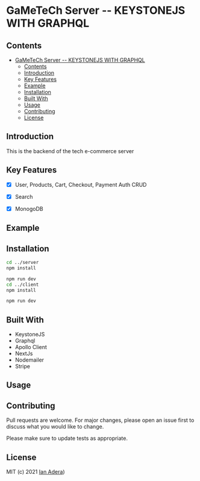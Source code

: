 <!---
<h1 align="center">
  <br><a href="https://imgbb.com/"><img src="https://i.ibb.co/kXD9vbw/Tech-IT-Not-official.png" alt="Tech-IT-Not-official" border="0"></a></a>
  <br>
  <p align="center"><a href="https://ibb.co/nrNNrwW"><img src="https://i.ibb.co/PxvvxrS/ff2b00.png" alt="ff2b00" border="0"></a></p>
  <br>
</h1>
-->

# GaMeTeCh Server -- KEYSTONEJS WITH GRAPHQL

## Contents

- [GaMeTeCh Server -- KEYSTONEJS WITH GRAPHQL](#gametech-server----keystonejs-with-graphql)
  - [Contents](#contents)
  - [Introduction](#introduction)
  - [Key Features](#key-features)
  - [Example](#example)
  - [Installation](#installation)
  - [Built With](#built-with)
  - [Usage](#usage)
  - [Contributing](#contributing)
  - [License](#license)

## Introduction

This is the backend of the tech e-commerce server

## Key Features

- [x] User, Products, Cart, Checkout, Payment Auth CRUD
- [x] Search
- [x] MonogoDB


## Example

## Installation

```bash
cd ../server
npm install

npm run dev
cd ../client
npm install

npm run dev

```

## Built With

- KeystoneJS
- Graphql
- Apollo Client
- NextJs
- Nodemailer
- Stripe

## Usage

## Contributing

Pull requests are welcome. For major changes, please open an issue first to discuss what you would like to change.

Please make sure to update tests as appropriate.

## License

MIT (c) 2021 [Ian Adera](https://github.com/ianodad))
